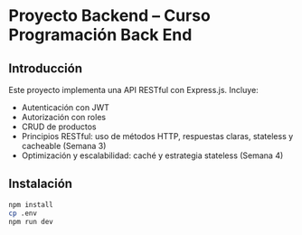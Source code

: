 # Proyecto Backend – Curso Programación Back End

## Introducción
Este proyecto implementa una API RESTful con Express.js. Incluye:
- Autenticación con JWT
- Autorización con roles
- CRUD de productos
- Principios RESTful: uso de métodos HTTP, respuestas claras, stateless y cacheable (Semana 3)
- Optimización y escalabilidad: caché y estrategia stateless (Semana 4)

## Instalación
```bash
npm install
cp .env
npm run dev
